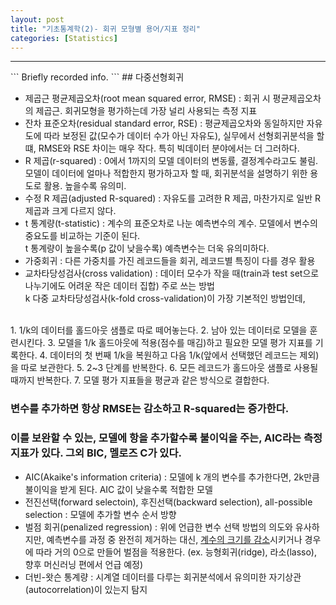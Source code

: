 ```yaml
---
layout: post
title: "기초통계학(2)- 회귀 모형별 용어/지표 정리"
categories: [Statistics]
---
```

<hr>
```
Briefly recorded info.
```
## 다중선형회귀

* 제곱근 평균제곱오차(root mean squared error, RMSE)
: 회귀 시 평균제곱오차의 제곱근. 회귀모형을 평가하는데 가장 널리 사용되는 측정 지표
* 잔차 표준오차(residual standard error, RSE)
: 평균제곱오차와 동일하지만 자유도에 따라 보정된 값(모수가 데이터 수가 아닌 자유도), 실무에서 선형회귀분석을 할 떄, RMSE와 RSE 차이는 매우 작다. 특히 빅데이터 분야에서는 더 그러하다.
* R 제곱(r-squared)
: 0에서 1까지의 모델 데이터의 변동률, 결정계수라고도 불림. 모델이 데이터에 얼마나 적합한지 평가하고자 할 때, 회귀분석을 설명하기 위한 용도로 활용. 높을수록 유의미.
* 수정 R 제곱(adjusted R-squared)
: 자유도를 고려한 R 제곱, 마찬가지로 일반 R제곱과 크게 다르지 않다.
* t 통계량(t-statistic)
: 계수의 표준오차로 나눈 예측변수의 계수. 모델에서 변수의 중요도를 비교하는 기준이 된다. <br>
t 통계량이 높을수록(p 값이 낮을수록) 예측변수는 더욱 유의미하다.
* 가중회귀
: 다른 가중치를 가진 레코드들을 회귀, 레코드별 특징이 다를 경우 활용
* 교차타당성검사(cross validation)
: 데이터 모수가 작을 때(train과 test set으로 나누기에도 어려운 작은 데이터 집합) 주로 쓰는 방법<br>
k 다중 교차타당성검사(k-fold cross-validation)이 가장 기본적인 방법인데,
<br>
1. 1/k의 데이터를 홀드아웃 샘플로 따로 떼어놓는다.
2. 남아 있는 데이터로 모델을 훈련시킨다.
3. 모델을 1/k 홀드아웃에 적용(점수를 매김)하고 필요한 모델 평가 지표를 기록한다.
4. 데이터의 첫 번째 1/k을 복원하고 다음 1/k(앞에서 선택했던 레코드는 제외)을 따로 보관한다.
5. 2~3 단계를 반복한다.
6. 모든 레코드가 홀드아웃 샘플로 사용될 때까지 반복한다.
7. 모델 평가 지표들을 평균과 같은 방식으로 결합한다.

### 변수를 추가하면 항상 RMSE는 감소하고 R-squared는 증가한다.
### 이를 보완할 수 있는, 모델에 항을 추가할수록 불이익을 주는, AIC라는 측정지표가 있다. 그외 BIC, 멜로즈 C가 있다.  

* AIC(Akaike's information criteria)
: 모델에 k 개의 변수를 추가한다면, 2k만큼 불이익을 받게 된다. AIC 값이 낮을수록 적합한 모델
* 전진선택(forward selectoin), 후진선택(backward selection), all-possible selection
: 모델에 추가할 변수 순서 방향
* 벌점 회귀(penalized regression)
: 위에 언급한 변수 선택 방법의 의도와 유사하지만, 예측변수를 과정 중 완전히 제거하는 대신, <u>계수의 크기를 감소</u>시키거나 경우에 따라 거의 0으로 만들어 벌점을 적용한다. (ex. 능형회귀(ridge), 라소(lasso), 향후 머신러닝 편에서 언급 예정)
* 더빈-왓슨 통계량
: 시계열 데이터를 다루는 회귀분석에서 유의미한 자기상관(autocorrelation)이 있는지 탐지

